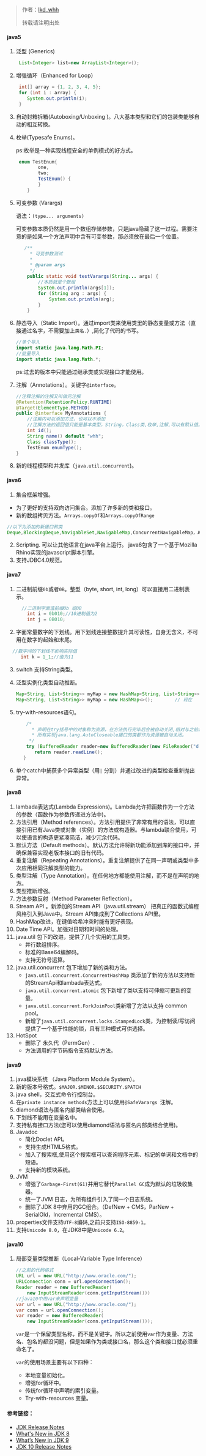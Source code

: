  > 作者：[lkd_whh](https://www.jianshu.com/u/dad4d9675892)
 >
 >  转载请注明出处

  #### java5

  1. 泛型 (Generics)

     ```java
      List<Integer> list=new ArrayList<Integer>();
     ```

  2. 增强循环（Enhanced for Loop）

     ```java
      int[] array = {1, 2, 3, 4, 5};
      for (int i : array) {
         System.out.println(i);
      } 
     ```

  3. 自动封箱拆箱(Autoboxing/Unboxing )。八大基本类型和它们的包装类能够自动的相互转换。

  4. 枚举(Typesafe Enums)。

     ps:枚举是一种实现线程安全的单例模式的好方式。

     ```java
      enum TestEnum{
             one,
             two;
             TestEnum() {
             }
         }
     ```
  5. 可变参数 (Varargs)

     语法：`(type... arguments)`

     可变参数本质仍然是用一个数组存储参数，只是java隐藏了这一过程。需要注意的是如果一个方法声明中含有可变参数，那必须放在最后一个位置。

     ```java
      	/**
          * 可变参数测试
          *
          * @param args
          */
         public static void testVarargs(String... args) {
             //本质就是个数组
             System.out.println(args[1]);
             for (String arg : args) {
                 System.out.println(arg);
             }
         }
     ```
  6. 静态导入（Static Import）。通过import类来使用类里的静态变量或方法（直接通过名字，不需要加上`类名.`）,简化了代码的书写。

     ```java
     //单个导入
     import static java.lang.Math.PI;
     //批量导入
     import static java.lang.Math.*;
     ```

     ps:过去的版本中只能通过继承类或实现接口才能使用。

  7. 注解（Annotations）。关键字`@interface`。

     ```java
     //注释注解的注解又叫做元注解
     @Retention(RetentionPolicy.RUNTIME)
     @Target(ElementType.METHOD)
     public @interface MyAnnotations {
         //注解内可以添加方法，也可以不添加
         //注解方法的返回值只能是基本类型，String，Class类,枚举,注解,可以有默认值。
         int id();
         String name() default "whh";
         Class classType();
         TestEnum enumType();
     }

     ```
  8. 新的线程模型和并发库（`java.util.concurrent`)。

  #### java6

  1. 集合框架增强。

  - 为了更好的支持双向访问集合。添加了许多新的类和接口。
  - 新的数组拷贝方法。`Arrays.copyOf`和`Arrays.copyOfRange`

  ```java
  //以下为添加的新接口和类
  Deque,BlockingDeque,NavigableSet,NavigableMap,ConcurrentNavigableMap，ArrayDeque， ConcurrentSkipListSet ,ConcurrentSkipListMap,ConcurrentSkipListMap ,AbstractMap.SimpleEntry ,AbstractMap.SimpleImmutableEntry
  ```
  2. Scripting. 可以让其他语言在java平台上运行。 java6包含了一个基于Mozilla Rhino实现的javascript脚本引擎。
  3. 支持JDBC4.0规范。

  #### java7

  1. 二进制前缀`0b`或者`0B`。整型（byte, short, int, long）可以直接用二进制表示。    

     ```java
       //二进制字面值前缀0b 或0B
         int i = 0b010;//10进制值为2
         int j = 0B010;
     ```

  2. 字面常量数字的下划线。用下划线连接整数提升其可读性，自身无含义，不可用在数字的起始和末尾。

  ```java
  	//数字间的下划线不影响实际值
       int k = 1_1;//值为11
  ```

  3. switch 支持String类型。


  4. 泛型实例化类型自动推断。

     ```java
     Map<String, List<String>> myMap = new HashMap<String, List<String>>();    // 之前
     Map<String, List<String>> myMap = new HashMap<>();        // 现在
     ```

  5. try-with-resources语句。

  ```java
         /*
           * 声明在try括号中的对象称为资源，在方法执行完毕后会被自动关闭,相对与之前必须在finally关闭资源，这一特性大大提高了代码的简洁性。
           * 所有实现java.lang.AutoCloseable接口的类都作为资源被自动关闭。
          */
         try (BufferedReader reader=new BufferedReader(new FileReader("d:1.txt"))){
            return reader.readLine();
        }
  ```

  6. 单个catch中捕获多个异常类型（用`|` 分割）并通过改进的类型检查重新抛出异常。

  #### java8

  1. lambada表达式(Lambda Expressions)。Lambda允许把函数作为一个方法的参数（函数作为参数传递进方法中)。
  2. 方法引用（Method references）。方法引用提供了非常有用的语法，可以直接引用已有Java类或对象（实例）的方法或构造器。与lambda联合使用，可以使语言的构造更紧凑简洁，减少冗余代码。
  3. 默认方法（Default methods）。默认方法允许将新功能添加到库的接口中，并确保兼容实现老版本接口的旧有代码。
  4. 重复注解（Repeating Annotations）。重复注解提供了在同一声明或类型中多次应用相同注解类型的能力。
  5. 类型注解（Type Annotation）。在任何地方都能使用注解，而不是在声明的地方。
  6. 类型推断增强。
  7. 方法参数反射（Method Parameter Reflection）。
  8. Stream API 。新添加的Stream API（java.util.stream） 把真正的函数式编程风格引入到Java中。Stream API集成到了Collections API里。
  9. HashMap改进，在键值哈希冲突时能有更好表现。
  10. Date Time API。加强对日期和时间的处理。
  11. java.util 包下的改进，提供了几个实用的工具类。
      - 并行数组排序。
      - 标准的Base64编解码。
      - 支持无符号运算。
  12. java.util.concurrent 包下增加了新的类和方法。
      - `java.util.concurrent.ConcurrentHashMap` 类添加了新的方法以支持新的StreamApi和lambada表达式。
      - `java.util.concurrent.atomic` 包下新增了类以支持可伸缩可更新的变量。
      - `java.util.concurrent.ForkJoinPool`类新增了方法以支持 common pool。
      - 新增了`java.util.concurrent.locks.StampedLock`类，为控制读/写访问提供了一个基于性能的锁，且有三种模式可供选择。
  13. HotSpot
      - 删除了 永久代（PermGen）.
      - 方法调用的字节码指令支持默认方法。

  #### java9

  1. java模块系统 （Java Platform Module System）。
  2. 新的版本号格式。`$MAJOR.$MINOR.$SECURITY.$PATCH`
  3. java shell，交互式命令行控制台。
  4. 在`private instance methods`方法上可以使用`@SafeVarargs `注解。
  5. diamond语法与匿名内部类结合使用。
  6. 下划线不能用在变量名中。
  7. 支持私有接口方法(您可以使用diamond语法与匿名内部类结合使用)。
  8. Javadoc
     - 简化Doclet API。
     - 支持生成HTML5格式。
     - 加入了搜索框,使用这个搜索框可以查询程序元素、标记的单词和文档中的短语。
     - 支持新的模块系统。
  9. JVM
     - 增强了`Garbage-First(G1)`并用它替代`Parallel GC`成为默认的垃圾收集器。
     - 统一了JVM 日志，为所有组件引入了同一个日志系统。
     - 删除了JDK 8中弃用的GC组合。（DefNew + CMS，ParNew + SerialOld，Incremental CMS）。
  10. properties文件支持`UTF-8`编码,之前只支持`ISO-8859-1`。
  11. 支持`Unicode 8.0`，在JDK8中是`Unicode 6.2`。

  #### java10

  1. 局部变量类型推断（Local-Variable Type Inference）

     ```java
     //之前的代码格式
     URL url = new URL("http://www.oracle.com/"); 
     URLConnection conn = url.openConnection(); 
     Reader reader = new BufferedReader(
         new InputStreamReader(conn.getInputStream()))
     //java10中用var来声明变量
     var url = new URL("http://www.oracle.com/"); 
     var conn = url.openConnection(); 
     var reader = new BufferedReader(
         new InputStreamReader(conn.getInputStream()));
     ```

     `var`是一个保留类型名称，而不是关键字。所以之前使用`var`作为变量、方法名、包名的都没问题，但是如果作为类或接口名，那么这个类和接口就必须重命名了。

     `var`的使用场景主要有以下四种：

     - 本地变量初始化。
     - 增强for循环中。
     - 传统for循环中声明的索引变量。
     - Try-with-resources 变量。​

  #### 参考链接：

  - [JDK Release Notes](http://www.oracle.com/technetwork/java/javase/jdk-relnotes-index-2162236.html)
  - [What's New in JDK 8](http://www.oracle.com/technetwork/java/javase/8-whats-new-2157071.html)
  - [What’s New in JDK 9](https://docs.oracle.com/javase/9/whatsnew/toc.htm#JSNEW-GUID-C23AFD78-C777-460B-8ACE-58BE5EA681F6)
  - [JDK 10 Release Notes](http://www.oracle.com/technetwork/java/javase/10-relnote-issues-4108729.html#NewFeature)
